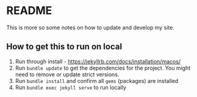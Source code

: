 # README

This is more so some notes on how to update and develop my site.

## How to get this to run on local
1. Run through install - https://jekyllrb.com/docs/installation/macos/
2. Run `bundle update` to get the dependencies for the project. You might need to remove or update strict versions.
3. Run `bundle install` and confirm all `gems` (packages) are installed
4. Run `bundle exec jekyll serve` to run locally
